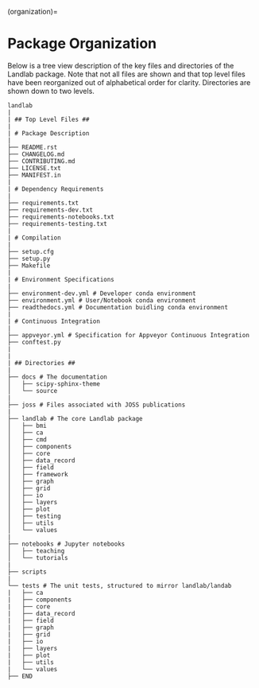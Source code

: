 (organization)=

# Package Organization

Below is a tree view description of the key files and directories of the
Landlab package. Note that not all files are shown and that top level files
have been reorganized out of alphabetical order for clarity. Directories are
shown down to two levels.

```
landlab
|
| ## Top Level Files ##
|
| # Package Description
|
├── README.rst
├── CHANGELOG.md
├── CONTRIBUTING.md
├── LICENSE.txt
├── MANIFEST.in
|
| # Dependency Requirements
|
├── requirements.txt
├── requirements-dev.txt
├── requirements-notebooks.txt
├── requirements-testing.txt
|
| # Compilation
|
├── setup.cfg
├── setup.py
├── Makefile
|
| # Environment Specifications
|
├── environment-dev.yml # Developer conda environment
├── environment.yml # User/Notebook conda environment
├── readthedocs.yml # Documentation buidling conda environment
|
| # Continuous Integration
|
├── appveyor.yml # Specification for Appveyor Continuous Integration
├── conftest.py
|
|
| ## Directories ##
|
├── docs # The documentation
│   ├── scipy-sphinx-theme
│   └── source
|
├── joss # Files associated with JOSS publications
|
├── landlab # The core Landlab package
│   ├── bmi
│   ├── ca
│   ├── cmd
│   ├── components
│   ├── core
│   ├── data_record
│   ├── field
│   ├── framework
│   ├── graph
│   ├── grid
│   ├── io
│   ├── layers
│   ├── plot
│   ├── testing
│   ├── utils
│   └── values
|
├── notebooks # Jupyter notebooks
│   ├── teaching
│   └── tutorials
|
├── scripts
|
└── tests # The unit tests, structured to mirror landlab/landab
|   ├── ca
|   ├── components
|   ├── core
|   ├── data_record
|   ├── field
|   ├── graph
|   ├── grid
|   ├── io
|   ├── layers
|   ├── plot
|   ├── utils
|   └── values
├── END
```
